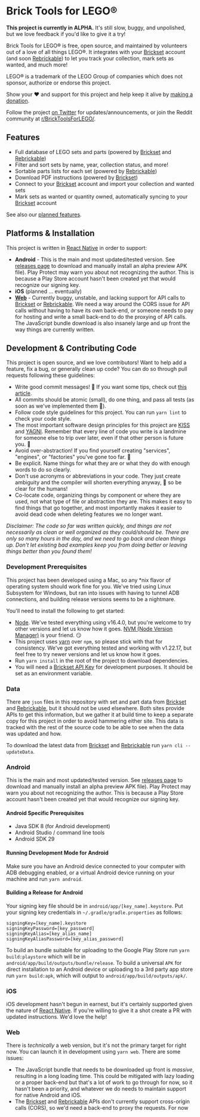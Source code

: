 # Brick Tools for LEGO®

**This project is currently in ALPHA.** It's still slow, buggy, and unpolished, but we love feedback if you'd like to give it a try!

Brick Tools for LEGO® is free, open source, and maintained by volunteers out of a love of all things LEGO®. It integrates with your [Brickset](https://www.brickset.com) account (and soon [Rebrickable](https://www.rebrickable.com)) to let you track your collection, mark sets as wanted, and much more!

LEGO® is a trademark of the LEGO Group of companies which does not sponsor, authorize or endorse this project.

Show your ❤️ and support for this project and help keep it alive by [making a donation](https://www.paypal.com/donate?hosted_button_id=LWSCPL34NZ6LJ).

Follow the project [on Twitter](https://twitter.com/BrickTools4LEGO) for updates/announcements, or join the Reddit community at [r/BrickToolsForLEGO/](https://www.reddit.com/r/BrickToolsForLEGO/).

## Features


* Full database of LEGO sets and parts (powered by [Brickset](https://www.brickset.com) and [Rebrickable](https://www.rebrickable.com))
* Filter and sort sets by name, year, collection status, and more!
* Sortable parts lists for each set (powered by [Rebrickable](https://www.rebrickable.com))
* Download PDF instructions (powered by [Brickset](https://www.brickset.com))
* Connect to your [Brickset](https://www.brickset.com) account and import your collection and wanted sets
* Mark sets as wanted or quantity owned, automatically syncing to your [Brickset](https://www.brickset.com) account

See also our [planned features](https://github.com/JeromeDane/brick-tools-for-lego/issues?q=is%3Aopen+is%3Aissue+label%3Aenhancement).
## Platforms & Installation

This project is written in [React Native](https://reactnative.dev/) in order to support:

* **Android** - This is the main and most updated/tested version. See [releases page](https://github.com/JeromeDane/brick-tools-for-lego/releases) to download and manually install an alpha preview APK file). Play Protect may warn you about not recognizing the author. This is because a Play Store account hasn't been created yet that would recognize our signing key.
* **iOS** (planned ... eventually)
* **[Web](https://jeromedane.github.io/brick-tools-for-lego/)** - Currently buggy, unstable, and lacking support for API calls to [Brickset](https://www.brickset.com) or [Rebrickable](https://www.rebrickable.com). We need a way around the CORS issue for API calls without having to have its own back-end, _or_ someone needs to pay for hosting and write a small back-end to do the proxying of API calls. The JavaScript bundle download is also insanely large and up front the way things are currently written.

## Development & Contributing Code

This project is open source, and we love contributors! Want to help add a feature, fix a bug, or generally clean up code? You can do so through pull requests following these guidelines:

* Write good commit messages! 🙏 If you want some tips, check out [this article](https://chris.beams.io/posts/git-commit/).
* All commits should be atomic (small), do one thing, and pass all tests (as soon as we've implemented them 🙈).
* Follow code style guidelines for this project. You can run `yarn lint` to check your code style.
* The most important software design principles for this project are [KISS](https://en.wikipedia.org/wiki/KISS_principle) and [YAGNI](https://martinfowler.com/bliki/Yagni.html). Remember that every line of code you write is a landmine for someone else to trip over later, even if that other person is future you. 😬
* Avoid over-abstraction! If you find yourself creating "services", "engines", or "factories" you've gone too far. 🤦
* Be explicit. Name things for what they are or what they do with enough words to do so clearly.
* Don't use acronyms or abbreviations in your code. They just create ambiguity and the compiler will shorten everything anyway, 🤖 so be clear for the humans!
* Co-locate code, organizing things by component or where they are used, not what type of file or abstraction they are. This makes it easy to find things that go together, and most importantly makes it easier to avoid dead code when deleting features we no longer want.

_Disclaimer: The code so far was written quickly, and things are not necessarily as clean or well organized as they could/should be. There are only so many hours in the day, and we need to go back and clean things up. Don't let existing bad examples keep you from doing better or leaving things better than you found them!_

### Development Prerequisites

This project has been developed using a Mac, so any *nix flavor of operating system should work fine for you. We've tried using Linux Subsystem for Windows, but ran into issues with having to tunnel ADB connections, and building release versions seems to be a nightmare.

You'll need to install the following to get started:

* [Node](https://nodejs.dev/). We've tested everything using v16.4.0, but you're welcome to try other versions and let us know how it goes. [NVM (Node Version Manager)](https://github.com/nvm-sh/nvm) is your friend. 😏
* This project uses [yarn](https://classic.yarnpkg.com/lang/en/) over `npm`, so please stick with that for consistency.  We've got everything tested and working with v1.22.17, but feel free to try newer versions and let us know how it goes.
* Run `yarn install` in the root of the project to download dependencies.
* You will need a [Brickset API Key](https://brickset.com/tools/webservices/requestkey) for development purposes. It should be set as an environment variable.

### Data

There are `json` files in this repository with set and part data from [Brickset](https://www.brickset.com) and [Rebrickable](https://www.rebrickable.com), but it should not be used elsewhere. Both sites provide APIs to get this information, but we gather it at build time to keep a separate copy for this project in order to avoid hammering either site. This data is tracked with the rest of the source code to be able to see when the data was updated and how.

To download the latest data from [Brickset](https://www.brickset.com) and [Rebrickable](https://www.rebrickable.com) run `yarn cli --updateData`.
### Android

This is the main and most updated/tested version. See [releases page](https://github.com/JeromeDane/brick-tools-for-lego/releases) to download and manually install an alpha preview APK file). Play Protect may warn you about not recognizing the author. This is because a Play Store account hasn't been created yet that would recognize our signing key.
#### Android Specific Prerequisites

* Java SDK 8 (for Android development)
* Android Studio / command line tools
* Android SDK 29

#### Running Development Mode for Android

Make sure you have an Android device connected to your computer with ADB debugging enabled, or a virtual Android device running on your machine and run `yarn android`.

#### Building a Release for Android

Your signing key file should be in `android/app/[key_name].keystore`. Put your signing key credentials in `~/.gradle/gradle.properties` as follows:

```
signingKey=[key_name].keystore
signingKeyPassword=[key_password]
signingKeyAlias=[key_alias_name]
signingKeyAliasPassword=[key_alias_password]
```

To build an bundle suitable for uploading to the Google Play Store run `yarn build:playstore` which will be in `android/app/build/outputs/bundle/release`. To build a universal `APK` for direct installation to an Android device or uploading to a 3rd party app store run `yarn build:apk`, which will output to `android/app/build/outputs/apk/`.

### iOS

iOS development hasn't begun in earnest, but it's certainly supported given the nature of [React Native](https://reactnative.dev/). If you're willing to give it a shot create a PR with updated instructions. We'd love the help!

### Web

There is _technically_ a web version, but it's not the primary target for right now. You can launch it in development using `yarn web`. There are some issues:

* The JavaScript bundle that needs to be downloaded up front is _massive_, resulting in a long loading time. This could be mitigated with lazy loading or a proper back-end but that's a lot of work to go through for now, so it hasn't been a priority, and whatever we do needs to maintain support for native Android and iOS.
* The [Brickset](https://www.brickset.com) and [Rebrickable](https://www.rebrickable.com) APIs don't currently support cross-origin calls (CORS), so we'd need a back-end to proxy the requests. For now